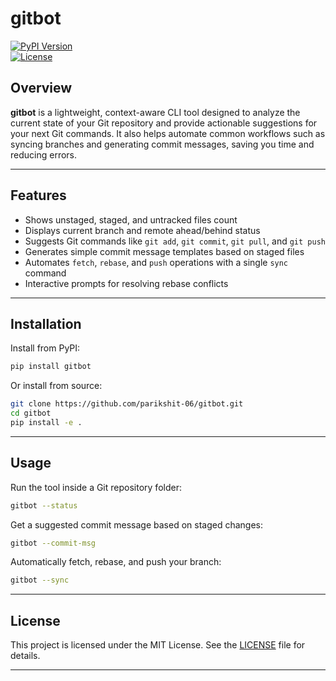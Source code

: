 # gitbot

[![PyPI Version](https://img.shields.io/pypi/v/gitbot)](https://pypi.org/project/gitbot)  
[![License](https://img.shields.io/github/license/parikshit-06/gitbot)](LICENSE)

## Overview

**gitbot** is a lightweight, context-aware CLI tool designed to analyze the current state of your Git repository and provide actionable suggestions for your next Git commands. It also helps automate common workflows such as syncing branches and generating commit messages, saving you time and reducing errors.

---

## Features

- Shows unstaged, staged, and untracked files count  
- Displays current branch and remote ahead/behind status  
- Suggests Git commands like `git add`, `git commit`, `git pull`, and `git push`  
- Generates simple commit message templates based on staged files  
- Automates `fetch`, `rebase`, and `push` operations with a single `sync` command  
- Interactive prompts for resolving rebase conflicts  

---

## Installation

Install from PyPI:

```bash
pip install gitbot
````

Or install from source:

```bash
git clone https://github.com/parikshit-06/gitbot.git
cd gitbot
pip install -e .
```

---

## Usage

Run the tool inside a Git repository folder:

```bash
gitbot --status
```

Get a suggested commit message based on staged changes:

```bash
gitbot --commit-msg
```

Automatically fetch, rebase, and push your branch:

```bash
gitbot --sync
```

---

## License

This project is licensed under the MIT License. See the [LICENSE](LICENSE) file for details.

---